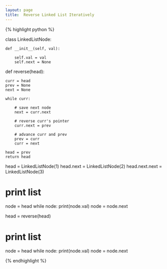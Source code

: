```yaml
---
layout: page
title:  Reverse Linked List Iteratively
---
```





{% highlight python %}

class LinkedListNode:

    def __init__(self, val):

        self.val = val
        self.next = None



def reverse(head):

    curr = head
    prev = None
    next = None

    while curr:
        
        # save next node
        next = curr.next

        # reverse curr's pointer
        curr.next = prev

        # advance curr and prev
        prev = curr
        curr = next
    
    head = prev
    return head


head = LinkedListNode(1)
head.next = LinkedListNode(2)
head.next.next = LinkedListNode(3)

# print list
node = head
while node:
    print(node.val)
    node = node.next


head = reverse(head)


# print list
node = head
while node:
    print(node.val)
    node = node.next



{% endhighlight %}


